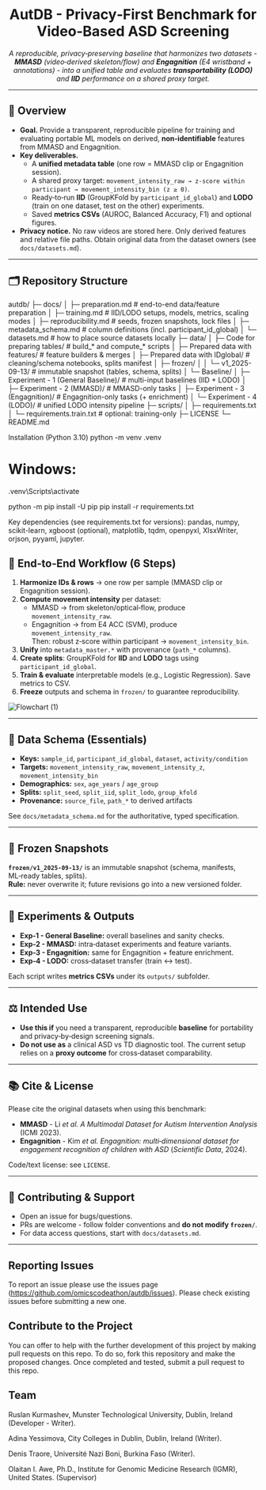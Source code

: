 <div align="center">

# **AutDB - Privacy‑First Benchmark for Video‑Based ASD Screening**

*A reproducible, privacy‑preserving baseline that harmonizes two datasets - **MMASD** (video‑derived skeleton/flow) and **Engagnition** (E4 wristband + annotations) - into a unified table and evaluates **transportability (LODO)** and **IID** performance on a shared proxy target.*

</div>

---

## 🔎 Overview

- **Goal.** Provide a transparent, reproducible pipeline for training and evaluating portable ML models on derived, **non‑identifiable** features from MMASD and Engagnition.
- **Key deliverables.**
  - A **unified metadata table** (one row = MMASD clip or Engagnition session).
  - A shared proxy target: `movement_intensity_raw → z‑score within participant → movement_intensity_bin (z ≥ 0)`.
  - Ready‑to‑run **IID** (GroupKFold by `participant_id_global`) and **LODO** (train on one dataset, test on the other) experiments.
  - Saved **metrics CSVs** (AUROC, Balanced Accuracy, F1) and optional figures.
- **Privacy notice.** No raw videos are stored here. Only derived features and relative file paths. Obtain original data from the dataset owners (see `docs/datasets.md`).

---

## 🗂️ Repository Structure

autdb/
├─ docs/
│  ├─ preparation.md         # end-to-end data/feature preparation
│  ├─ training.md            # IID/LODO setups, models, metrics, scaling modes
│  ├─ reproducibility.md     # seeds, frozen snapshots, lock files
│  ├─ metadata_schema.md     # column definitions (incl. participant_id_global)
│  └─ datasets.md            # how to place source datasets locally
├─ data/
│  ├─ Code for preparing tables/            # build_* and compute_* scripts
│  ├─ Prepared data with features/          # feature builders & merges
│  ├─ Prepared data with IDglobal/          # cleaning/schema notebooks, splits manifest
│  ├─ frozen/
│  │  └─ v1_2025-09-13/                     # immutable snapshot (tables, schema, splits)
│  └─ Baseline/
│     ├─ Experiment - 1 (General Baseline)/ # multi-input baselines (IID + LODO)
│     ├─ Experiment - 2 (MMASD)/            # MMASD-only tasks
│     ├─ Experiment - 3 (Engagnition)/      # Engagnition-only tasks (+ enrichment)
│     └─ Experiment - 4 (LODO)/             # unified LODO intensity pipeline
├─ scripts/
│  ├─ requirements.txt
│  └─ requirements.train.txt                # optional: training-only
├─ LICENSE
└─ README.md


Installation (Python 3.10)
python -m venv .venv
# Windows:
.venv\Scripts\activate

python -m pip install -U pip
pip install -r requirements.txt

Key dependencies (see requirements.txt for versions):
pandas, numpy, scikit-learn, xgboost (optional), matplotlib, tqdm, openpyxl, XlsxWriter, orjson, pyyaml, jupyter.

## 🔁 End‑to‑End Workflow (6 Steps)

1. **Harmonize IDs & rows** → one row per sample (MMASD clip or Engagnition session).  
2. **Compute movement intensity** per dataset:  
   - MMASD → from skeleton/optical‑flow, produce `movement_intensity_raw`.  
   - Engagnition → from E4 ACC (SVM), produce `movement_intensity_raw`.  
   Then: robust z‑score within participant → `movement_intensity_bin`.
3. **Unify** into `metadata_master.*` with provenance (`path_*` columns).  
4. **Create splits**: GroupKFold for **IID** and **LODO** tags using `participant_id_global`.  
5. **Train & evaluate** interpretable models (e.g., Logistic Regression). Save metrics to CSV.  
6. **Freeze** outputs and schema in `frozen/` to guarantee reproducibility.

![Flowchart (1)](https://github.com/user-attachments/assets/08e82f4a-c25c-4f96-88b8-b1ceade62057)

---

## 🧬 Data Schema (Essentials)

- **Keys:** `sample_id`, `participant_id_global`, `dataset`, `activity/condition`  
- **Targets:** `movement_intensity_raw`, `movement_intensity_z`, `movement_intensity_bin`  
- **Demographics:** `sex`, `age_years` / `age_group`  
- **Splits:** `split_seed`, `split_iid`, `split_lodo`, `group_kfold`  
- **Provenance:** `source_file`, `path_*` to derived artifacts  

See `docs/metadata_schema.md` for the authoritative, typed specification.

---

## 🧊 Frozen Snapshots

**`frozen/v1_2025-09-13/`** is an immutable snapshot (schema, manifests, ML‑ready tables, splits).  
**Rule:** never overwrite it; future revisions go into a new versioned folder.

---

## 🧪 Experiments & Outputs

- **Exp‑1 - General Baseline:** overall baselines and sanity checks.  
- **Exp‑2 - MMASD:** intra‑dataset experiments and feature variants.  
- **Exp‑3 - Engagnition:** same for Engagnition + feature enrichment.  
- **Exp‑4 - LODO:** cross‑dataset transfer (train ↔ test).  

Each script writes **metrics CSVs** under its `outputs/` subfolder.

---

## ⚖️ Intended Use

- **Use this if** you need a transparent, reproducible **baseline** for portability and privacy‑by‑design screening signals.  
- **Do not use as** a clinical ASD vs TD diagnostic tool. The current setup relies on a **proxy outcome** for cross‑dataset comparability.

---

## 📚 Cite & License

Please cite the original datasets when using this benchmark:

- **MMASD** - Li *et al.* *A Multimodal Dataset for Autism Intervention Analysis* (ICMI 2023).  
- **Engagnition** - Kim *et al.* *Engagnition: multi‑dimensional dataset for engagement recognition of children with ASD* (*Scientific Data*, 2024).

Code/text license: see `LICENSE`.

---

## 🤝 Contributing & Support

- Open an issue for bugs/questions.  
- PRs are welcome - follow folder conventions and **do not modify `frozen/`**.  
- For data access questions, start with `docs/datasets.md`.

---

## Reporting Issues
To report an issue please use the issues page (https://github.com/omicscodeathon/autdb/issues). Please check existing issues before submitting a new one.

## Contribute to the Project
You can offer to help with the further development of this project by making pull requests on this repo. To do so, fork this repository and make the proposed changes. Once completed and tested, submit a pull request to this repo.

## Team

Ruslan Kurmashev, Munster Technological University, Dublin, Ireland (Developer - Writer).

Adina Yessimova, City Colleges in Dublin, Dublin, Ireland (Writer).

Denis Traore, Université Nazi Boni, Burkina Faso (Writer).

Olaitan I. Awe, Ph.D., Institute for Genomic Medicine Research (IGMR), United States. (Supervisor)

